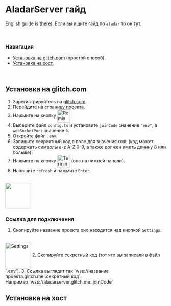 # AladarServer гайд
English guide is ([here](./Guide.md)).
Если вы ищите гайд по `aladar` то он [тут](https://github.com/ClintFlames/aladar/blob/main/docs/Guide_ru.md).

<br>

### Навигация
- [Установка на glitch.com](#установка-на-glitchcom) (простой способ).
- [Установка на хост.](#установка-на-хост)

<br>

## Установка на glitch.com
1. Зарегистрируйтесь на [glitch.com](https://glitch.com).
2. Перейдите на [страницу проекта](https://glitch.com/edit/#!/aladarserver).
3. Нажмите на кнопку <image alt="Remix" src="./glitch_remix.png" align="center" height="40rem">
4. Выберите файл `config.ts` и установите `joinCode` значение `"env"`, а `webSocketPort` значение `0`.
5. Откройте файл `.env`.
6. Запишите секректный код в поле для значения `CODE` (код может содержать символы a-z A-Z 0-9, а также должен иметь длинну 8 или больше).
7. Нажмите на кнопку <image alt="Terminal" src="./glitch_terminal.png" align="center" height="40rem"> (она на нижней панели).
8. Напишите `refresh` и нажмите `Enter`.
<br>
<image src="./glitch_refresh.png" align="center" height="80rem">


### Ссылка для подключения
1. Скопируйте название проекта оно находится над кнопкой `Settings`.
<br>
<image alt="Settings" src="./glitch_name.png" align="center" height="80rem">
2. Скопируйте секретный код (тот что вы записали в файл `.env`).
3. Ссылка выглядит так `wss://название проекта.glitch.me::секретный код`.
<br>
Например `wss://aladarserver.glitch.me::joinCode`

<br>

## Установка на хост